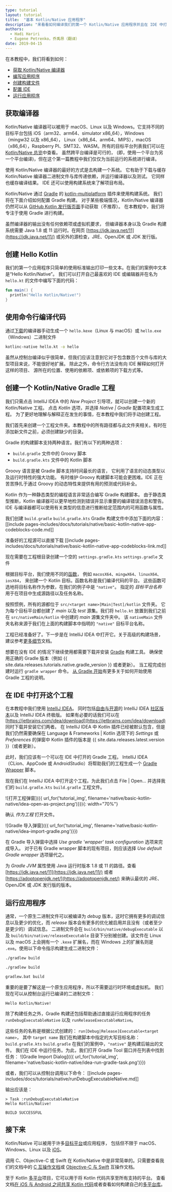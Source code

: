 ```yaml
---
type: tutorial
layout: tutorial
title:  "基本 Kotlin/Native 应用程序"
description: "来看看如何编译我们的第一个 Kotlin/Native 应用程序并且在 IDE 中打开它"
authors:
  - Hadi Hariri
  - Eugene Petrenko，乔禹昂（翻译）
date: 2019-04-15
---
```



在本教程中，我们将看到如何：

* [获取 Kotlin/Native 编译器](#获取编译器)
* [编写应用程序](#创建-hello-kotlin)
* [创建构建文件](#创建一个-kotlinnative-gradle-工程)
* [配置 IDE](#在-ide-中打开这个工程)
* [运行应用程序](#运行应用程序)


## 获取编译器

Kotlin/Native 编译器可以被用于 macOS、Linux 以及 Windows。它支持<!--
-->不同的目标平台包括 iOS（arm32、arm64、simulator x86_64），Windows（mingw32 以及 x86_64），
Linux（x86_64、arm64、MIPS），macOS（x86_64），Raspberry PI、SMT32、WASM。所有的目标平台列表<!--
-->我们可以在 [Kotlin/Native 总览](/docs/reference/native-overview.html)中查看。
虽然跨平台编译是可行的，
(即，使用一个平台为另一个平台编译)，但在这个第一篇教程中<!--
-->我们仅仅为当前运行的系统进行编译。

使用 Kotlin/Native 编译器的最好的方式是去构建一个系统。
它有助于下载与缓存 Kotlin/Native 编译器二进制文件与库<!--
-->传递依赖，并运行编译器以及测试。
它同样也缓存编译结果。
IDE 还可以使用构建系统来了解项目布局。

Kotlin/Native 通过 [Gradle](https://gradle.org) 的
[kotlin-multiplatform](/docs/reference/building-mpp-with-gradle.html) 插件来使用构建系统。
我们将在下面介绍如何配置 Gradle 构建。
对于某些极端情况，Kotlin/Native 编译器仍然可以从
[GitHub Kotlin 发行版页面](https://github.com/JetBrains/kotlin/releases)手动获取（不推荐）。
在本教程中，我们将专注于使用 Gradle 进行构建。

虽然编译器的输出没有任何依赖项或虚拟机要求，
但编译器本身以及 Gradle 构建系统需要 Java 1.8 或 11 运行时。在网页
[https://jdk.java.net/11](https://jdk.java.net/11/) 或另外的源<!--
-->检查，JRE、OpenJDK 或 JDK 发行版。

## 创建 Hello Kotlin

我们的第一个应用程序只简单的使用标准输出打印一些文本。在我们的案例中文本是“Hello Kotlin/Native”。
我们可以打开自己最喜欢的 IDE 或编辑器并在名为 `hello.kt` 的文件中编写下面的代码：

<div class="sample" markdown="1" theme="idea" data-highlight-only>

```kotlin
fun main() {
  println("Hello Kotlin/Native!")
}
```
</div>

## 使用命令行编译代码

通过[下载](https://github.com/JetBrains/kotlin/releases)的<!--
-->编译器手动生成一个 `hello.kexe`（Linux 与 macOS）或 `hello.exe`（Windows）<!--
-->二进制文件

```bash
kotlinc-native hello.kt -o hello
```

虽然从控制台编译似乎很简单，但我们应该注意到它<!--
-->对于包含数百个文件与库的大型项目来说，不能很好地扩展。
除此之外，命令行方法没有向 IDE 解释如何打开这样的项目、
源所在的位置、使用的依赖项、或依赖项的下载方式等。

<a name="create-gradle-project"></a>
## 创建一个 Kotlin/Native Gradle 工程

我们只需点击 IntelliJ IDEA 中的 _New Project_ 引导项，就可以创建一个新的 Kotlin/Native 工程。
点击 _Kotlin_ 选项，并选择 _Native | Gradle_ 配置项来生成工程。
为了更好地理解与解释正在发生的事情，在本教程中我们将手动创建工程。

我们首先来创建一个工程文件夹。本教程中的所有路径都与此文件夹相关。有时<!--
-->在添加新文件之前，必须创建缺少的目录。

Gradle 的构建脚本支持两种语言。我们有以下的两种<!--
-->选项：
- `build.gradle` 文件中的 Groovy 脚本
- `build.gradle.kts` 文件中的 Kotlin 脚本

Groovy 语言是被 Gradle 脚本支持时间最长的语言，
它利用了语言的动态类型以及运行时特性的强大功能。
有时维护 Groovy 构建脚本可能会更困难。IDE 正在苦苦挣扎于<!--
-->通过 Groovy 的动态特性来提供有用的预测或<!--
-->代码补全。

Kotlin 作为一种静态类型的编程语言非常适合编写
Gradle 构建脚本。
由于静态类型推断，Kotlin 编译器可以更早地检测到错误<!--
-->并显示重要的编译错误消息和警告。
IDE 与编译器都可以使用有关类型的信息进行推断<!--
-->给定范围内的可用函数与属性。

我们创建
<span class="multi-language-span" data-lang="groovy">
`build.gradle`
</span>
<span class="multi-language-span" data-lang="kotlin">
`build.gradle.kts`
</span>
Gradle 构建文件中添加下面的内容：
[[include pages-includes/docs/tutorials/native/basic-kotlin-native-app-codeblocks-code.md]]

准备好的工程源可以直接下载
[[include pages-includes/docs/tutorials/native/basic-kotlin-native-app-codeblocks-link.md]]

现在需要在工程根目录创建一个空的
<span class="multi-language-span" data-lang="kotlin">
`settings.gradle.kts`
</span><span class="multi-language-span" data-lang="groovy">
`settings.gradle`
</span>
文件

根据目标平台，我们使用不同的[函数](/docs/reference/building-mpp-with-gradle.html)，
例如 `macosX64`、`mingwX64`、`linuxX64`、`iosX64`，
来创建一个 Kotlin 目标。函数名称是我们编译代码的平台。
这些函数可选地将目标名称作为参数，在我们的例子中是 `"native"`。
指定的 _目标平台名称_ 用于在项目中生成源路径以及任务名称。

按照惯例，所有的源都位于 `src/<target name>[Main|Test]/kotlin` 文件夹。
它为每个目标平台都创建了 _main_ 以及 _test_ 源集。我们将 `hello.kt` 放置到<!--
-->我们之前在 `src/nativeMain/kotlin` 中创建的 _main_ 源集文件夹中。
该 `nativeMain` 文件夹名称来源于我们在上面的构建脚本中指明的 `"native"` 目标平台名称。

工程已经准备好了。下一步是在 IntelliJ IDEA 中打开它。关于高级的构建场景，
建议参考<!--
-->[更多细节](/docs/reference/building-mpp-with-gradle.html#setting-up-a-multiplatform-project)<!--
-->文档。

想要在没有 IDE 的情况下继续使用都需要下载并安装
[Gradle](https://gradle.org) 构建工具。
确保使用正确的 Gradle 版本（例如 {{ site.data.releases.tutorials.native.gradle_version }} 或者更新）。
当工程完成创建时运行 `gradle wrapper` 命令。
[从 Gradle 开始](https://docs.gradle.org/current/userguide/getting_started.html)<!--
-->有更多关于如何开始使用 Gradle 工程的说明。

<a name="open-in-ide"></a>
## 在 IDE 中打开这个工程

在本教程中我们使用 [IntelliJ IDEA](https://jetbrains.com/idea)。
同时包括[自由与开源](https://www.jetbrains.com/idea/features/editions_comparison_matrix.html)的
IntelliJ IDEA [社区版本](https://www.jetbrains.com/idea/download)以及
IntelliJ IDEA 终极版。
如果有必要的话我们可以在 [https://jetbrains.com/idea/download](https://jetbrains.com/idea/download) 同时下载并安装它们两者。
在 IntelliJ IDEA 中 Kotlin 插件已经被默认包含，但是我们仍然需要确保在 Language & Frameworks | Kotlin 选项下的
_Settings_ 或 _Preferences_ 的弹窗中 Kotlin 插件的版本是
{{ site.data.releases.latest.version }}（或者更新）。


此时，我们应该有一个可以在 IDE 中打开的 Gradle 工程。
IntelliJ IDEA（CLion、AppCode 或 AndroidStudio）将帮助我们的工程生成一个
[Gradle Wrapper](https://docs.gradle.org/current/userguide/gradle_wrapper.html)
脚本。

现在我们在 IntelliJ IDEA 中打开这个工程。为此我们点击 File | Open... 并选择<!--
-->我们的
<span class="multi-language-span" data-lang="kotlin">
`build.gradle.kts`
</span><span class="multi-language-span" data-lang="groovy">
`build.gradle`
</span>
工程文件。

![打开工程弹窗]({{ url_for('tutorial_img', filename='native/basic-kotlin-native/idea-open-as-project.png')}}){: width="70%"}

确认 _作为工程_ 打开文件。

![Gradle 导入弹窗]({{ url_for('tutorial_img', filename='native/basic-kotlin-native/idea-import-gradle.png')}})

在 Gradle 导入弹窗中选择 _Use gradle 'wrapper' task configuration_ 选项来完成导入。
对于已有 Gradle wrapper 脚本的现有项目，则应该选择 _Use default Gradle wrapper_
选项替代之。

为 _Gradle JVM_ 属性使用 Java 运行时版本 1.8 或 11 的路径。查看
[https://jdk.java.net/11](https://jdk.java.net/11/) 或者 [https://adoptopenjdk.net/](https://adoptopenjdk.net/)
来确认最优的 JRE、OpenJDK 或 JDK 发行版的版本。

<a name="run-in-ide"></a>
## 运行应用程序

通常，一个原生二进制文件可以被编译为 _debug_ 版本，这时它拥有更多的调试信息以及更少的优化，而 _release_
版本会有更多的优化被启用并且没有（或者至少是更少的）调试信息。
二进制文件会在 `build/bin/native/debugExecutable` 以及 `build/bin/native/releaseExecutable`
目录下分别被创建。该文件在 Linux 以及 macOS 上会拥有一个 `.kexe` 扩展名，而在 Windows 上的扩展名则是 `.exe`。使用以下命令<!--
-->指示构建生成二进制文件：

<div class="multi-language-sample" data-os="linux">
<div class="sample" markdown="1" theme="idea" mode='bash' data-highlight-only>

```bash
./gradlew build
```
</div>
</div>

<div class="multi-language-sample" data-os="macos">
<div class="sample" markdown="1" theme="idea" mode='bash' data-highlight-only>

```bash
./gradlew build
```
</div>
</div>

<div class="multi-language-sample" data-os="windows">
<div class="sample" markdown="1" theme="idea" mode='bash' data-highlight-only>

```bash
gradlew.bat build
```
</div>
</div>

重要的是要了解这是一个原生应用程序，所以不需要<!--
-->运行时环境或虚拟机。
我们现在可以从控制台运行已编译的二进制文件：

```
Hello Kotlin/Native!
```

除了构建任务之外，Gradle 构建还包括帮助<!--
-->通过直接运行应用程序的任务
`runDebugExecutableNative` 以及 `runReleaseExecutableNative`。

这些任务的名称是根据公式创建的：
`run[Debug|Release]Executable<target name>`，
其中 `target name` 我们在构建脚本中指定的大写目标名称：
<span class="multi-language-span" data-lang="kotlin">
`build.gradle.kts`
</span><span class="multi-language-span" data-lang="groovy">
`build.gradle`
</span>
在我们的案例中，`"native"` 是构建后输出的文件。
我们在 IDE 中运行任务。为此，我们打开 Gradle Tool 窗口<!--
-->并在列表中找到任务：
![Gradle Import Dialog]({{ url_for('tutorial_img', filename='native/basic-kotlin-native/idea-run-gradle-task.png')}})

或者，我们可以从控制台调用以下命令：
[[include pages-includes/docs/tutorials/native/runDebugExecutableNative.md]]

输出应该是：

```
> Task :runDebugExecutableNative
Hello Kotlin/Native!

BUILD SUCCESSFUL
```

## 接下来

Kotlin/Native 可以被用于许多<!--
-->[目标平台](targeting-multiple-platforms.html)或应用程序，
包括但不限于
macOS、Windows、Linux 以及 [iOS](/docs/tutorials/native/mpp-ios-android.html)。

调用 C、Objective-C 或 Swift 在 Kotlin/Native 中是非常简单的。只需要查看<!--
-->我们的文档中的 [C 互操作文档](/docs/reference/native/c_interop.html)或
[Objective-C 与 Swift](/docs/reference/native/objc_interop.html) 互操作<!--
-->文档。

至于 Kotlin [多平台](/docs/reference/multiplatform.html)项目，它可以用于<!--
-->将 Kotlin 代码共享至所有支持的平台。
查看文档[在 iOS 与 Android 之间共享 Kotlin 代码](/docs/tutorials/native/mpp-ios-android.html)<!--
-->或者查看如何构建自己的[多平台库](/docs/tutorials/mpp/multiplatform-library.html)。
